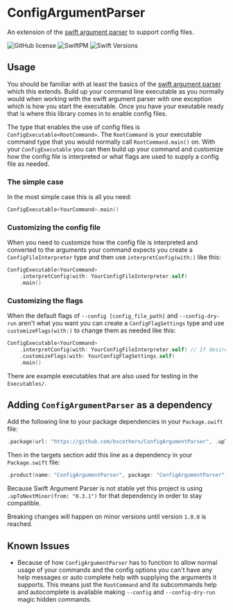 # ConfigArgumentParser

An extension of the [swift argument parser](https://github.com/apple/swift-argument-parser) to support config files.

![GitHub license](https://img.shields.io/badge/license-MIT-lightgrey.svg)
![SwiftPM](https://img.shields.io/badge/SwiftPM-compatible-brightgreen.svg)
![Swift Versions](https://img.shields.io/badge/Swift-5.2,_5.3-orange.svg)

## Usage
You should be familiar with at least the basics of the [swift argument parser](https://github.com/apple/swift-argument-parser) which this extends.
Build up your command line executable as you normally would when working with the swift argument parser with one exception which is how you start the executable. Once you have your exeutable ready that is where this library comes in to enable config files.

The type that enables the use of config files is `ConfigExecutable<RootCommand>`.
The `RootCommand` is your executable command type that you would normally call `RootCommand.main()` on.
With your `ConfigExecutable` you can then build up your command and customize how the config file is interpreted or what flags are used to supply a config file as needed.

### The simple case
In the most simple case this is all you need:
```swift
ConfigExecutable<YourCommand>.main()
```

### Customizing the config file
When you need to customize how the config file is interpreted and converted to the arguments your command expects you create a `ConfigFileInterpreter` type and then use `interpretConfig(with:)` like this:
```swift
ConfigExecutable<YourCommand>
    .interpretConfig(with: YourConfigFileInterpreter.self)
    .main()
```

### Customizing the flags
When the default flags of `--config [config_file_path]` and `--config-dry-run` aren't what you want you can create a `ConfigFlagSettings` type and use `customizeFlags(with:)` to change them as needed like this:
```swift
ConfigExecutable<YourCommand>
    .interpretConfig(with: YourConfigFileInterpreter.self) // If desired, this is not required
    .customizeFlags(with: YourConfigFlagSettings.self)
    .main()
```

There are example executables that are also used for testing in the `Executables/`.

## Adding `ConfigArgumentParser` as a dependency
Add the following line to your package dependencies in your `Package.swift` file:
```swift
.package(url: "https://github.com/bscothern/ConfigArgumentParser", .upToNextMinor(from: "0.1.0")),
```

Then in the targets section add this line as a dependency in your `Package.swift` file:
```swift
.product(name: "ConfigArgumentParser", package: "ConfigArgumentParser"),
```

Because Swift Argument Parser is not stable yet this project is using `.upToNextMinor(from: "0.3.1")` for that dependency in order to stay compatible.

Breaking changes will happen on minor versions until version `1.0.0` is reached.

## Known Issues
* Because of how `ConfigArgumentParser` has to function to allow normal usage of your commands and the config options you can't have any help messages or auto complete help with supplying the arguments it supports.
  This means just the `RootCommand` and its subcommands help and autocomplete is available making `--config` and `--config-dry-run` magic hidden commands.
